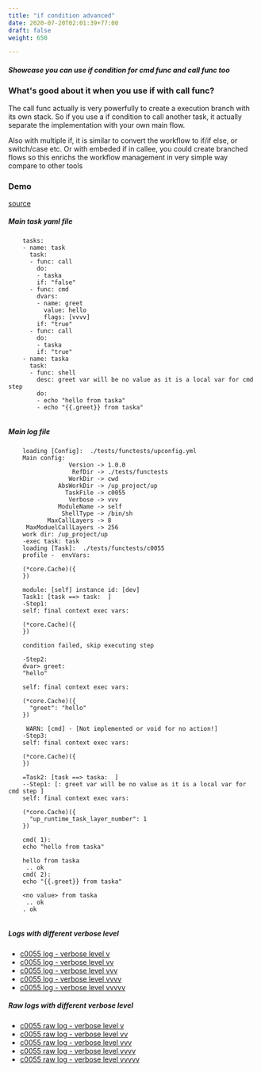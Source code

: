 ```yaml
---
title: "if condition advanced"
date: 2020-07-20T02:01:39+77:00
draft: false
weight: 650

---
```


##### Showcase you can use if condition for cmd func and call func too


### What's good about it when you use if with call func?


The call func actually is very powerfully to create a execution branch with its own stack. So if you use a if condition to call another task, it actually separate the implementation with your own main flow.

Also with multiple if, it is similar to convert the workflow to if/if else, or switch/case etc. Or with embeded if in callee, you could create branched flows so this enrichs the workflow management in very simple way compare to other tools











### Demo








[source](https://github.com/upcmd/up/blob/master/tests/functests/c0055.yml)

##### Main task yaml file
```
    tasks:
    - name: task
      task:
      - func: call
        do:
        - taska
        if: "false"
      - func: cmd
        dvars:
        - name: greet
          value: hello
          flags: [vvvv]
        if: "true"
      - func: call
        do:
        - taska
        if: "true"
    - name: taska
      task:
      - func: shell
        desc: greet var will be no value as it is a local var for cmd step
        do:
        - echo "hello from taska"
        - echo "{{.greet}} from taska"
    
```
##### Main log file
```
    loading [Config]:  ./tests/functests/upconfig.yml
    Main config:
                 Version -> 1.0.0
                  RefDir -> ./tests/functests
                 WorkDir -> cwd
              AbsWorkDir -> /up_project/up
                TaskFile -> c0055
                 Verbose -> vvv
              ModuleName -> self
               ShellType -> /bin/sh
           MaxCallLayers -> 8
     MaxModuelCallLayers -> 256
    work dir: /up_project/up
    -exec task: task
    loading [Task]:  ./tests/functests/c0055
    profile -  envVars:
    
    (*core.Cache)({
    })
    
    module: [self] instance id: [dev]
    Task1: [task ==> task:  ]
    -Step1:
    self: final context exec vars:
    
    (*core.Cache)({
    })
    
    condition failed, skip executing step 
    
    -Step2:
    dvar> greet:
    "hello"
    
    self: final context exec vars:
    
    (*core.Cache)({
      "greet": "hello"
    })
    
     WARN: [cmd] - [Not implemented or void for no action!]
    -Step3:
    self: final context exec vars:
    
    (*core.Cache)({
    })
    
    =Task2: [task ==> taska:  ]
    --Step1: [: greet var will be no value as it is a local var for cmd step ]
    self: final context exec vars:
    
    (*core.Cache)({
      "up_runtime_task_layer_number": 1
    })
    
    cmd( 1):
    echo "hello from taska"
    
    hello from taska
     .. ok
    cmd( 2):
    echo "{{.greet}} from taska"
    
    <no value> from taska
     .. ok
    . ok
    
```


##### Logs with different verbose level
* [c0055 log - verbose level v](../../logs/c0055_v)
* [c0055 log - verbose level vv](../../logs/c0055_vv)
* [c0055 log - verbose level vvv](../../logs/c0055_vvvv)
* [c0055 log - verbose level vvvv](../../logs/c0055_vvvv)
* [c0055 log - verbose level vvvvv](../../logs/c0055_vvvvv)

##### Raw logs with different verbose level
* [c0055 raw log - verbose level v](../../reflogs/c0055_v.log)
* [c0055 raw log - verbose level vv](../../reflogs/c0055_vv.log)
* [c0055 raw log - verbose level vvv](../../reflogs/c0055_vvv.log)
* [c0055 raw log - verbose level vvvv](../../reflogs/c0055_vvvv.log)
* [c0055 raw log - verbose level vvvvv](../../reflogs/c0055_vvvvv.log)







